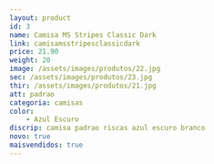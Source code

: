 ```yaml
---
layout: product
id: 3
name: Camisa MS Stripes Classic Dark
link: camisamsstripesclassicdark
price: 21.90
weight: 20
image: /assets/images/produtos/22.jpg
sec: /assets/images/produtos/23.jpg
thir: /assets/images/produtos/21.jpg
att: padrao
categoria: camisas
color:
    - Azul Escuro
discrip: camisa padrao riscas azul escuro branco
novo: true
maisvendidos: true
---
```

